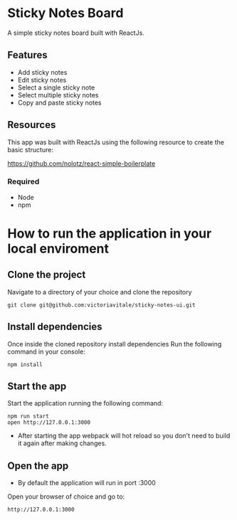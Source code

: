 Sticky Notes Board
=====================

A simple sticky notes board built with ReactJs.

## Features
- Add sticky notes
- Edit sticky notes
- Select a single sticky note
- Select multiple sticky notes
- Copy and paste sticky notes

## Resources
This app was built with ReactJs using the following resource to create the basic structure:

https://github.com/nolotz/react-simple-boilerplate

### Required
- Node
- npm


# How to run the application in your local enviroment

## Clone the project 
Navigate to a directory of your choice and clone the repository

```
git clone git@github.com:victoriavitale/sticky-notes-ui.git
```

## Install dependencies
Once inside the cloned repository install dependencies
Run the following command in your console:

```
npm install
```

## Start the app
Start the application running the following command:

```
npm run start
open http://127.0.0.1:3000
```

- After starting the app webpack will hot reload so you don't need to build it again after making changes.

## Open the app
- By default the application will run in port :3000

Open your browser of choice and go to:

```
http://127.0.0.1:3000
```




